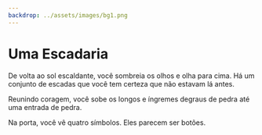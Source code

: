 ```yaml
---
backdrop: ../assets/images/bg1.png
---
```


# Uma Escadaria

De volta ao sol escaldante, você sombreia os olhos e olha para cima. Há um conjunto de escadas que você tem certeza que não estavam lá antes.

Reunindo coragem, você sobe os longos e íngremes degraus de pedra até uma entrada de pedra.

Na porta, você vê quatro símbolos. Eles parecem ser botões.

<Buttons/>
